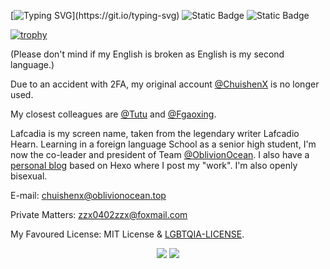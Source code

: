 [![Typing SVG](https://readme-typing-svg.demolab.com?font=Black+Ops+One&duration=3000&pause=500&color=66ccff&center=true&vCenter=true&multiline=true&random=false&width=435&height=80&lines=Learn+to+become+INVISIBLE.;I+am+who+that+isn't.)](https://git.io/typing-svg)
![Static Badge](https://img.shields.io/badge/Into-Oblivion-blue)
![Static Badge](https://img.shields.io/badge/Fitting-High_School-orange)

[![trophy](https://github-profile-trophy.vercel.app/?username=Lafcadia&row=3&column=3)](https://github.com/ryo-ma/github-profile-trophy)

(Please don't mind if my English is broken as English is my second language.)

Due to an accident with 2FA, my original account [@ChuishenX](https://github.com/ChuishenX/) is no longer used.

My closest colleagues are [@Tutu](https://github.com/zzhiro/) and [@Fgaoxing](https://github.com/Fgaoxing/).

Lafcadia is my screen name, taken from the legendary writer Lafcadio Hearn. Learning in a foreign language School as a senior high student, I'm now the co-leader and president of Team [@OblivionOcean](https://github.com/OblivionOcean). I also have a [personal blog](https://chuishen.xyz) based on Hexo where I post my "work". I'm also openly bisexual.

E-mail: chuishenx@oblivionocean.top

Private Matters: zzx0402zzx@foxmail.com

My Favoured License: MIT License & [LGBTQIA-LICENSE](https://github.com/mis1042/LGBTQIA-LICENSE).

<div align="center">
  <img src="https://github-readme-stats.vercel.app/api?username=ChuishenX&rank_icon=percentile&count_private=true&" />
  <img src="https://github-readme-stats.vercel.app/api?username=Lafcadia&rank_icon=percentile&count_private=true&" />
</div>
